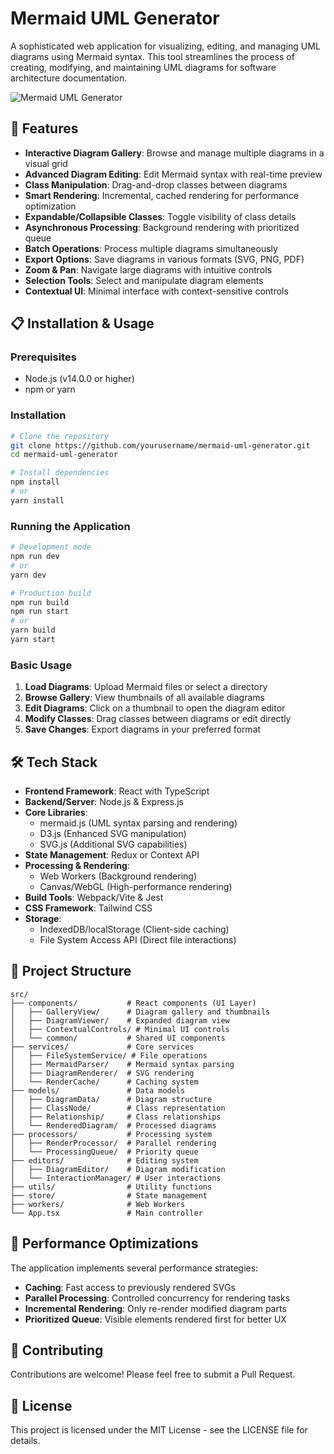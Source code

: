 # Mermaid UML Generator

A sophisticated web application for visualizing, editing, and managing UML diagrams using Mermaid syntax. This tool streamlines the process of creating, modifying, and maintaining UML diagrams for software architecture documentation.

![Mermaid UML Generator](https://placeholder-for-project-screenshot.com)

## 🚀 Features

- **Interactive Diagram Gallery**: Browse and manage multiple diagrams in a visual grid
- **Advanced Diagram Editing**: Edit Mermaid syntax with real-time preview
- **Class Manipulation**: Drag-and-drop classes between diagrams
- **Smart Rendering**: Incremental, cached rendering for performance optimization
- **Expandable/Collapsible Classes**: Toggle visibility of class details
- **Asynchronous Processing**: Background rendering with prioritized queue
- **Batch Operations**: Process multiple diagrams simultaneously
- **Export Options**: Save diagrams in various formats (SVG, PNG, PDF)
- **Zoom & Pan**: Navigate large diagrams with intuitive controls
- **Selection Tools**: Select and manipulate diagram elements
- **Contextual UI**: Minimal interface with context-sensitive controls

## 📋 Installation & Usage

### Prerequisites
- Node.js (v14.0.0 or higher)
- npm or yarn

### Installation

```bash
# Clone the repository
git clone https://github.com/yourusername/mermaid-uml-generator.git
cd mermaid-uml-generator

# Install dependencies
npm install
# or
yarn install
```

### Running the Application

```bash
# Development mode
npm run dev
# or
yarn dev

# Production build
npm run build
npm run start
# or
yarn build
yarn start
```

### Basic Usage

1. **Load Diagrams**: Upload Mermaid files or select a directory
2. **Browse Gallery**: View thumbnails of all available diagrams
3. **Edit Diagrams**: Click on a thumbnail to open the diagram editor
4. **Modify Classes**: Drag classes between diagrams or edit directly
5. **Save Changes**: Export diagrams in your preferred format

## 🛠️ Tech Stack

- **Frontend Framework**: React with TypeScript
- **Backend/Server**: Node.js & Express.js
- **Core Libraries**:
  - mermaid.js (UML syntax parsing and rendering)
  - D3.js (Enhanced SVG manipulation)
  - SVG.js (Additional SVG capabilities)
- **State Management**: Redux or Context API
- **Processing & Rendering**:
  - Web Workers (Background rendering)
  - Canvas/WebGL (High-performance rendering)
- **Build Tools**: Webpack/Vite & Jest
- **CSS Framework**: Tailwind CSS
- **Storage**:
  - IndexedDB/localStorage (Client-side caching)
  - File System Access API (Direct file interactions)

## 📂 Project Structure

```
src/
├── components/           # React components (UI Layer)
│   ├── GalleryView/      # Diagram gallery and thumbnails
│   ├── DiagramViewer/    # Expanded diagram view
│   ├── ContextualControls/ # Minimal UI controls
│   └── common/           # Shared UI components
├── services/             # Core services
│   ├── FileSystemService/ # File operations
│   ├── MermaidParser/    # Mermaid syntax parsing
│   ├── DiagramRenderer/  # SVG rendering
│   └── RenderCache/      # Caching system
├── models/               # Data models
│   ├── DiagramData/      # Diagram structure
│   ├── ClassNode/        # Class representation
│   ├── Relationship/     # Class relationships
│   └── RenderedDiagram/  # Processed diagrams
├── processors/           # Processing system
│   ├── RenderProcessor/  # Parallel rendering
│   └── ProcessingQueue/  # Priority queue
├── editors/              # Editing system
│   ├── DiagramEditor/    # Diagram modification
│   └── InteractionManager/ # User interactions
├── utils/                # Utility functions
├── store/                # State management
├── workers/              # Web Workers
└── App.tsx               # Main controller
```

## 🌟 Performance Optimizations

The application implements several performance strategies:
- **Caching**: Fast access to previously rendered SVGs
- **Parallel Processing**: Controlled concurrency for rendering tasks
- **Incremental Rendering**: Only re-render modified diagram parts
- **Prioritized Queue**: Visible elements rendered first for better UX

## 🤝 Contributing

Contributions are welcome! Please feel free to submit a Pull Request.

## 📄 License

This project is licensed under the MIT License - see the LICENSE file for details.